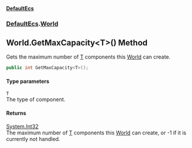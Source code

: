 #### [DefaultEcs](index.md 'index')
### [DefaultEcs](index.md#DefaultEcs 'DefaultEcs').[World](World.md 'DefaultEcs.World')
## World.GetMaxCapacity&lt;T&gt;() Method
Gets the maximum number of [T](World_GetMaxCapacity_T_().md#DefaultEcs_World_GetMaxCapacity_T_()_T 'DefaultEcs.World.GetMaxCapacity&lt;T&gt;().T') components this [World](World.md 'DefaultEcs.World') can create.  
```csharp
public int GetMaxCapacity<T>();
```
#### Type parameters
<a name='DefaultEcs_World_GetMaxCapacity_T_()_T'></a>
`T`  
The type of component.
  
#### Returns
[System.Int32](https://docs.microsoft.com/en-us/dotnet/api/System.Int32 'System.Int32')  
The maximum number of [T](World_GetMaxCapacity_T_().md#DefaultEcs_World_GetMaxCapacity_T_()_T 'DefaultEcs.World.GetMaxCapacity&lt;T&gt;().T') components this [World](World.md 'DefaultEcs.World') can create, or -1 if it is currently not handled.
